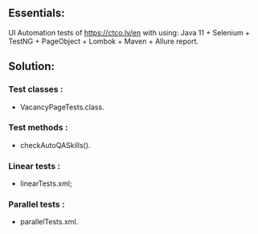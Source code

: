 ## Essentials:

UI Automation tests of https://ctco.lv/en with using:
Java 11 + Selenium + TestNG + PageObject + Lombok + Maven + Allure report.

## Solution:

### Test classes :

- VacancyPageTests.class.

### Test methods :

- checkAutoQASkills().

### Linear tests :

- linearTests.xml;

### Parallel tests :

- parallelTests.xml.

